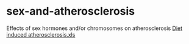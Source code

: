 # sex-and-atherosclerosis
Effects of sex hormones and/or chromosomes on atherosclerosis
[Diet induced atherosclerosis.xls](https://github.com/user-attachments/files/21024092/Diet.induced.atherosclerosis.xls)
